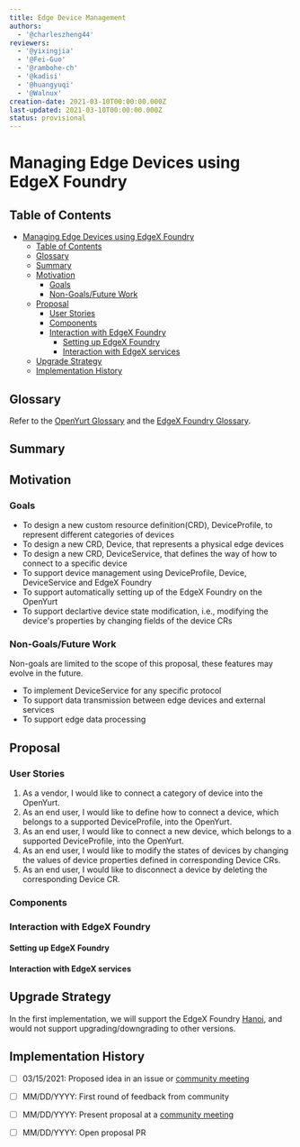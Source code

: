 ```yaml
---
title: Edge Device Management
authors:
  - '@charleszheng44'
reviewers:
  - '@yixingjia'
  - '@Fei-Guo'
  - '@rambohe-ch'
  - '@kadisi'
  - '@huangyuqi'
  - '@Walnux'
creation-date: 2021-03-10T00:00:00.000Z
last-updated: 2021-03-10T00:00:00.000Z
status: provisional
---
```

# Managing Edge Devices using EdgeX Foundry

## Table of Contents

- [Managing Edge Devices using EdgeX Foundry](#managing-edge-devices-using-edgex-foundry)
  * [Table of Contents](#table-of-contents)
  * [Glossary](#glossary)
  * [Summary](#summary)
  * [Motivation](#motivation)
    + [Goals](#goals)
    + [Non-Goals/Future Work](#non-goalsfuture-work)
  * [Proposal](#proposal)
    + [User Stories](#user-stories)
    + [Components](#components)
    + [Interaction with EdgeX Foundry](#interaction-with-edgex-foundry)
      - [Setting up EdgeX Foundry](#setting-up-edgex-foundry)
      - [Interaction with EdgeX services](#interaction-with-edgex-services)
  * [Upgrade Strategy](#upgrade-strategy)
  * [Implementation History](#implementation-history)

## Glossary

Refer to the [OpenYurt Glossary](docs/proposals/00_openyurt-glossary.md) and the [EdgeX Foundry Glossary](https://docs.edgexfoundry.org/1.3/general/Definitions/).

## Summary

## Motivation

### Goals

- To design a new custom resource definition(CRD), DeviceProfile, to represent different categories of devices
- To design a new CRD, Device, that represents a physical edge devices
- To design a new CRD, DeviceService, that defines the way of how to connect to a specific device
- To support device management using DeviceProfile, Device, DeviceService and EdgeX Foundry 
- To support automatically setting up of the EdgeX Foundry on the OpenYurt
- To support declartive device state modification, i.e., modifying the device's properties by changing fields of the device CRs

### Non-Goals/Future Work

Non-goals are limited to the scope of this proposal, these features may evolve in the future.

- To implement DeviceService for any specific protocol
- To support data transmission between edge devices and external services
- To support edge data processing   

## Proposal

### User Stories

1. As a vendor, I would like to connect a category of device into the OpenYurt.
2. As an end user, I would like to define how to connect a device, which belongs to a supported DeviceProfile, into the OpenYurt.
3. As an end user, I would like to connect a new device, which belongs to a supported DeviceProfile, into the OpenYurt.
4. As an end user, I would like to modify the states of devices by changing the values of device properties defined in corresponding Device CRs.
5. As an end user, I would like to disconnect a device by deleting the corresponding Device CR.

### Components

### Interaction with EdgeX Foundry 

#### Setting up EdgeX Foundry

#### Interaction with EdgeX services

## Upgrade Strategy

In the first implementation, we will support the EdgeX Foundry [Hanoi](), and would not support upgrading/downgrading to other versions.

## Implementation History

- [ ] 03/15/2021: Proposed idea in an issue or [community meeting](https://us02web.zoom.us/j/82828315928?pwd=SVVxek01T2Z0SVYraktCcDV4RmZlUT09)
- [ ] MM/DD/YYYY: First round of feedback from community
- [ ] MM/DD/YYYY: Present proposal at a [community meeting](https://us02web.zoom.us/j/82828315928?pwd=SVVxek01T2Z0SVYraktCcDV4RmZlUT09)
- [ ] MM/DD/YYYY: Open proposal PR


